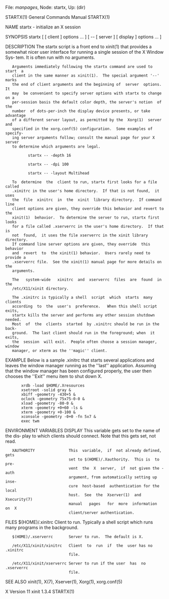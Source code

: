 File: *manpages*,  Node: startx,  Up: (dir)

STARTX(1)                   General Commands Manual                  STARTX(1)



NAME
       startx - initialize an X session

SYNOPSIS
       startx  [  [ client ] options ... ] [ -- [ server ] [ display ] options
       ... ]

DESCRIPTION
       The startx script is a front end to xinit(1) that provides  a  somewhat
       nicer  user interface for running a single session of the X Window Sys‐
       tem.  It is often run with no arguments.

       Arguments immediately following the startx command are used to start  a
       client in the same manner as xinit(1).  The special argument '--' marks
       the end of client arguments and the beginning of  server  options.   It
       may  be convenient to specify server options with startx to change on a
       per-session basis the default color depth, the server's notion  of  the
       number  of dots-per-inch the display device presents, or take advantage
       of a different server layout, as permitted by the  Xorg(1)  server  and
       specified in the xorg.conf(5) configuration.  Some examples of specify‐
       ing server arguments follow; consult the manual page for your X  server
       to determine which arguments are legal.

              startx -- -depth 16

              startx -- -dpi 100

              startx -- -layout Multihead

       To  determine  the  client to run, startx first looks for a file called
       .xinitrc in the user's home directory.  If that is not found,  it  uses
       the  file  xinitrc  in  the  xinit  library directory.  If command line
       client options are given, they override this behavior and revert to the
       xinit(1)  behavior.  To determine the server to run, startx first looks
       for a file called .xserverrc in the user's home directory.  If that  is
       not  found,  it uses the file xserverrc in the xinit library directory.
       If command line server options are given, they override  this  behavior
       and  revert  to  the xinit(1) behavior.  Users rarely need to provide a
       .xserverrc file.  See the xinit(1) manual page for more details on  the
       arguments.

       The   system-wide   xinitrc  and  xserverrc  files  are  found  in  the
       /etc/X11/xinit directory.

       The .xinitrc is typically a shell  script  which  starts  many  clients
       according  to  the  user's  preference.   When this shell script exits,
       startx kills the server and performs any other session shutdown needed.
       Most  of  the  clients  started  by .xinitrc should be run in the back‐
       ground.  The last client should run in the foreground; when  it  exits,
       the  session  will exit.  People often choose a session manager, window
       manager, or xterm as the ''magic'' client.

EXAMPLE
       Below is a sample .xinitrc that starts several applications and  leaves
       the  window manager running as the ''last'' application.  Assuming that
       the window manager has been configured properly, the user then  chooses
       the ''Exit'' menu item to shut down X.

           xrdb -load $HOME/.Xresources
           xsetroot -solid gray &
           xbiff -geometry -430+5 &
           oclock -geometry 75x75-0-0 &
           xload -geometry -80-0 &
           xterm -geometry +0+60 -ls &
           xterm -geometry +0-100 &
           xconsole -geometry -0+0 -fn 5x7 &
           exec twm

ENVIRONMENT VARIABLES
       DISPLAY                  This variable gets set to the name of the dis‐
                                play to which clients  should  connect.   Note
                                that this gets set, not read.

       XAUTHORITY               This  variable,  if  not already defined, gets
                                set to $(HOME)/.Xauthority.  This is  to  pre‐
                                vent  the  X  server,  if  not given the -auth
                                argument, from automatically setting up  inse‐
                                cure  host-based  authentication for the local
                                host.  See  the  Xserver(1)  and  Xsecurity(7)
                                manual   pages   for  more  information  on  X
                                client/server authentication.

FILES
       $(HOME)/.xinitrc         Client to run.  Typically a shell script which
                                runs many programs in the background.

       $(HOME)/.xserverrc       Server to run.  The default is X.

       /etc/X11/xinit/xinitrc   Client  to  run  if  the  user has no .xinitrc
                                file.

       /etc/X11/xinit/xserverrc Server to run if the user  has  no  .xserverrc
                                file.

SEE ALSO
       xinit(1), X(7), Xserver(1), Xorg(1), xorg.conf(5)



X Version 11                      xinit 1.3.4                        STARTX(1)
